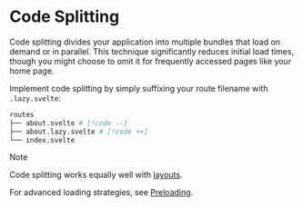 # Code Splitting

Code splitting divides your application into multiple bundles that load on demand or in parallel. This technique significantly reduces initial load times, though you might choose to omit it for frequently accessed pages like your home page.

Implement code splitting by simply suffixing your route filename with `.lazy.svelte`:

```sh
routes
├── about.svelte # [!code --]
├── about.lazy.svelte # [!code ++]
└── index.svelte
```

> [!NOTE]
> Code splitting works equally well with [layouts](./routing-concepts#layouts).

For advanced loading strategies, see [Preloading](../common/preloading).
